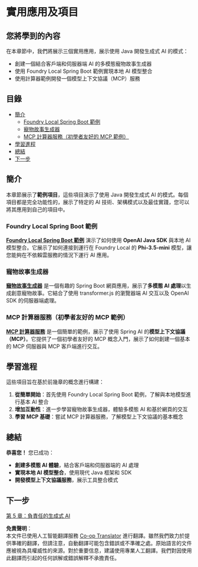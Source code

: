 <!--
CO_OP_TRANSLATOR_METADATA:
{
  "original_hash": "df269f529a172a0197ef28460bf1da9f",
  "translation_date": "2025-07-25T10:54:35+00:00",
  "source_file": "04-PracticalSamples/README.md",
  "language_code": "hk"
}
-->
# 實用應用及項目

## 您將學到的內容
在本章節中，我們將展示三個實用應用，展示使用 Java 開發生成式 AI 的模式：
- 創建一個結合客戶端和伺服器端 AI 的多模態寵物故事生成器
- 使用 Foundry Local Spring Boot 範例實現本地 AI 模型整合
- 使用計算器範例開發一個模型上下文協議（MCP）服務

## 目錄

- [簡介](../../../04-PracticalSamples)
  - [Foundry Local Spring Boot 範例](../../../04-PracticalSamples)
  - [寵物故事生成器](../../../04-PracticalSamples)
  - [MCP 計算器服務（初學者友好的 MCP 範例）](../../../04-PracticalSamples)
- [學習進程](../../../04-PracticalSamples)
- [總結](../../../04-PracticalSamples)
- [下一步](../../../04-PracticalSamples)

## 簡介

本章節展示了**範例項目**，這些項目演示了使用 Java 開發生成式 AI 的模式。每個項目都是完全功能性的，展示了特定的 AI 技術、架構模式以及最佳實踐，您可以將其應用到自己的項目中。

### Foundry Local Spring Boot 範例

**[Foundry Local Spring Boot 範例](foundrylocal/README.md)** 演示了如何使用 **OpenAI Java SDK** 與本地 AI 模型整合。它展示了如何連接到運行在 Foundry Local 的 **Phi-3.5-mini** 模型，讓您能夠在不依賴雲服務的情況下運行 AI 應用。

### 寵物故事生成器

**[寵物故事生成器](petstory/README.md)** 是一個有趣的 Spring Boot 網頁應用，展示了**多模態 AI 處理**以生成創意寵物故事。它結合了使用 transformer.js 的瀏覽器端 AI 交互以及 OpenAI SDK 的伺服器端處理。

### MCP 計算器服務（初學者友好的 MCP 範例）

**[MCP 計算器服務](mcp/calculator/README.md)** 是一個簡單的範例，展示了使用 Spring AI 的**模型上下文協議（MCP）**。它提供了一個初學者友好的 MCP 概念入門，展示了如何創建一個基本的 MCP 伺服器與 MCP 客戶端進行交互。

## 學習進程

這些項目旨在基於前幾章的概念進行構建：

1. **從簡單開始**：首先使用 Foundry Local Spring Boot 範例，了解與本地模型進行基本 AI 整合
2. **增加互動性**：進一步學習寵物故事生成器，體驗多模態 AI 和基於網頁的交互
3. **學習 MCP 基礎**：嘗試 MCP 計算器服務，了解模型上下文協議的基本概念

## 總結

**恭喜您！** 您已成功：

- **創建多模態 AI 體驗**，結合客戶端和伺服器端的 AI 處理
- **實現本地 AI 模型整合**，使用現代 Java 框架和 SDK
- **開發模型上下文協議服務**，展示工具整合模式

## 下一步

[第 5 章：負責任的生成式 AI](../05-ResponsibleGenAI/README.md)

**免責聲明**：  
本文件已使用人工智能翻譯服務 [Co-op Translator](https://github.com/Azure/co-op-translator) 進行翻譯。雖然我們致力於提供準確的翻譯，但請注意，自動翻譯可能包含錯誤或不準確之處。原始語言的文件應被視為具權威性的來源。對於重要信息，建議使用專業人工翻譯。我們對因使用此翻譯而引起的任何誤解或錯誤解釋不承擔責任。